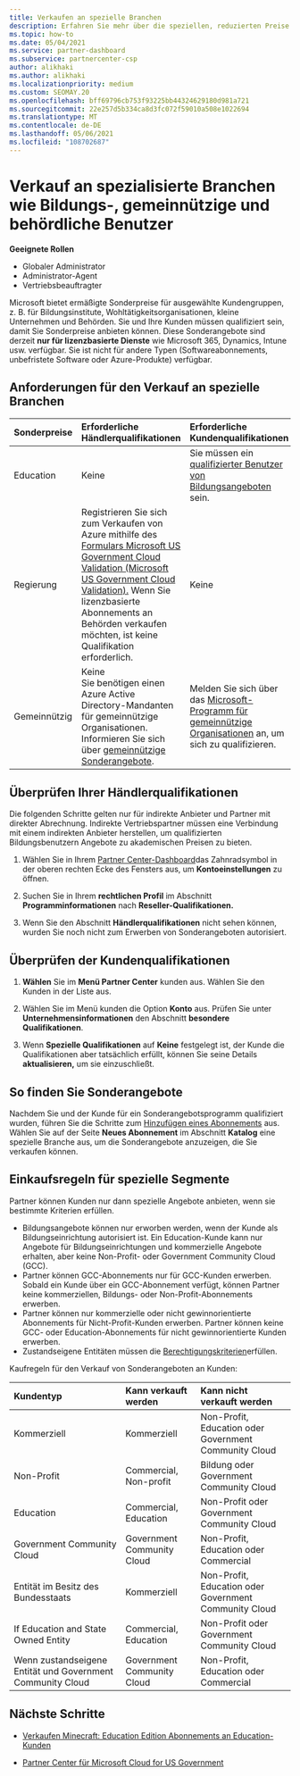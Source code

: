 ```yaml
---
title: Verkaufen an spezielle Branchen
description: Erfahren Sie mehr über die speziellen, reduzierten Preise von Microsoft für bestimmte Kundengruppen, einschließlich Bildungskunden, Non-Profit-Kunden und Behördenbenutzern.
ms.topic: how-to
ms.date: 05/04/2021
ms.service: partner-dashboard
ms.subservice: partnercenter-csp
author: alikhaki
ms.author: alikhaki
ms.localizationpriority: medium
ms.custom: SEOMAY.20
ms.openlocfilehash: bff69796cb753f93225bb44324629180d981a721
ms.sourcegitcommit: 22e257d5b334ca8d3fc072f59010a508e1022694
ms.translationtype: MT
ms.contentlocale: de-DE
ms.lasthandoff: 05/06/2021
ms.locfileid: "108702687"
---
```

# <a name="sell-to-specialized-industries-like-education-non-profit-and-government-users"></a>Verkauf an spezialisierte Branchen wie Bildungs-, gemeinnützige und behördliche Benutzer

**Geeignete Rollen**

- Globaler Administrator
- Administrator-Agent
- Vertriebsbeauftragter

Microsoft bietet ermäßigte Sonderpreise für ausgewählte Kundengruppen, z. B. für Bildungsinstitute, Wohltätigkeitsorganisationen, kleine Unternehmen und Behörden. Sie und Ihre Kunden müssen qualifiziert sein, damit Sie Sonderpreise anbieten können. Diese Sonderangebote sind derzeit **nur für lizenzbasierte Dienste** wie Microsoft 365, Dynamics, Intune usw. verfügbar. Sie ist nicht für andere Typen (Softwareabonnements, unbefristete Software oder Azure-Produkte) verfügbar.

## <a name="requirements-to-sell-to-specialized-industries"></a>Anforderungen für den Verkauf an spezielle Branchen

|**Sonderpreise**   |**Erforderliche Händlerqualifikationen**   |**Erforderliche Kundenqualifikationen**   |
|----------------------------|:---------------------------------|:------------------------------------------|
|Education   |Keine   | Sie müssen ein [qualifizierter Benutzer von Bildungsangeboten](https://www.microsoftvolumelicensing.com/DocumentSearch.aspx?Mode=3&DocumentTypeId=7) sein.   |
|Regierung   |Registrieren Sie sich zum Verkaufen von Azure mithilfe des [Formulars Microsoft US Government Cloud Validation (Microsoft US Government Cloud Validation).](https://azuregov.microsoft.com/csp) Wenn Sie lizenzbasierte Abonnements an Behörden verkaufen möchten, ist keine Qualifikation erforderlich.|   Keine|
|Gemeinnützig  |Keine<br/> Sie benötigen einen Azure Active Directory-Mandanten für gemeinnützige Organisationen.<br/> Informieren Sie sich über [gemeinnützige Sonderangebote](https://assetsprod.microsoft.com/mpn/nonprofit-skus-in-csp-faq.pdf).   |Melden Sie sich über das [Microsoft-Programm für gemeinnützige Organisationen](https://nonprofit.microsoft.com/#/register) an, um sich zu qualifizieren.   |

## <a name="check-your-reseller-qualifications"></a>Überprüfen Ihrer Händlerqualifikationen

Die folgenden Schritte gelten nur für indirekte Anbieter und Partner mit direkter Abrechnung. Indirekte Vertriebspartner müssen eine Verbindung mit einem indirekten Anbieter herstellen, um qualifizierten Bildungsbenutzern Angebote zu akademischen Preisen zu bieten.

1. Wählen Sie in Ihrem [Partner Center-Dashboard](https://partner.microsoft.com/dashboard)das Zahnradsymbol in der oberen rechten Ecke des Fensters aus, um **Kontoeinstellungen** zu öffnen.

2. Suchen Sie in Ihrem **rechtlichen Profil** im Abschnitt **Programminformationen** nach **Reseller-Qualifikationen.**

3. Wenn Sie den Abschnitt **Händlerqualifikationen** nicht sehen können, wurden Sie noch nicht zum Erwerben von Sonderangeboten autorisiert.

## <a name="check-the-customer-qualifications"></a>Überprüfen der Kundenqualifikationen

1. **Wählen** Sie im **Menü Partner Center** kunden aus. Wählen Sie den Kunden in der Liste aus.

2. Wählen Sie im Menü kunden die Option **Konto** aus. Prüfen Sie unter **Unternehmensinformationen** den Abschnitt **besondere Qualifikationen**.

3. Wenn **Spezielle Qualifikationen** auf **Keine** festgelegt ist, der Kunde die Qualifikationen aber tatsächlich erfüllt, können Sie seine Details **aktualisieren,** um sie einzuschließt.

## <a name="where-to-find-special-offers"></a>So finden Sie Sonderangebote

Nachdem Sie und der Kunde für ein Sonderangebotsprogramm qualifiziert wurden, führen Sie die Schritte zum [Hinzufügen eines Abonnements](create-a-new-subscription.md) aus. Wählen Sie auf der Seite **Neues Abonnement** im Abschnitt **Katalog** eine spezielle Branche aus, um die Sonderangebote anzuzeigen, die Sie verkaufen können.

## <a name="purchase-rules-for-special-segments"></a>Einkaufsregeln für spezielle Segmente

Partner können Kunden nur dann spezielle Angebote anbieten, wenn sie bestimmte Kriterien erfüllen. 

- Bildungsangebote können nur erworben werden, wenn der Kunde als Bildungseinrichtung autorisiert ist. Ein Education-Kunde kann nur Angebote für Bildungseinrichtungen und kommerzielle Angebote erhalten, aber keine Non-Profit- oder Government Community Cloud (GCC).
- Partner können GCC-Abonnements nur für GCC-Kunden erwerben. Sobald ein Kunde über ein GCC-Abonnement verfügt, können Partner keine kommerziellen, Bildungs- oder Non-Profit-Abonnements erwerben.
- Partner können nur kommerzielle oder nicht gewinnorientierte Abonnements für Nicht-Profit-Kunden erwerben. Partner können keine GCC- oder Education-Abonnements für nicht gewinnorientierte Kunden erwerben.
- Zustandseigene Entitäten müssen die [Berechtigungskriterien](https://www.microsoft.com/legal/compliance/anticorruption/criteria)erfüllen.

Kaufregeln für den Verkauf von Sonderangeboten an Kunden:

|**Kundentyp**   |**Kann verkauft werden**   |**Kann nicht verkauft werden**   |
|:----------------------------|:---------------------------------|:------------------------------------------|
| Kommerziell |Kommerziell | Non-Profit, Education oder Government Community Cloud |
| Non-Profit |Commercial, Non-profit | Bildung oder Government Community Cloud |
| Education |Commercial, Education | Non-Profit oder Government Community Cloud |
| Government Community Cloud |Government Community Cloud | Non-Profit, Education oder Commercial |
| Entität im Besitz des Bundesstaats  | Kommerziell  | Non-Profit, Education oder Government Community Cloud  |
| If Education and State Owned Entity | Commercial, Education | Non-Profit oder Government Community Cloud |
| Wenn zustandseigene Entität und Government Community Cloud | Government Community Cloud | Non-Profit, Education oder Commercial |

## <a name="next-steps"></a>Nächste Schritte

- [Verkaufen Minecraft: Education Edition Abonnements an Education-Kunden](minecraft-subscriptions.md)

- [Partner Center für Microsoft Cloud for US Government](partner-center-for-microsoft-us-govt-cloud.md)
